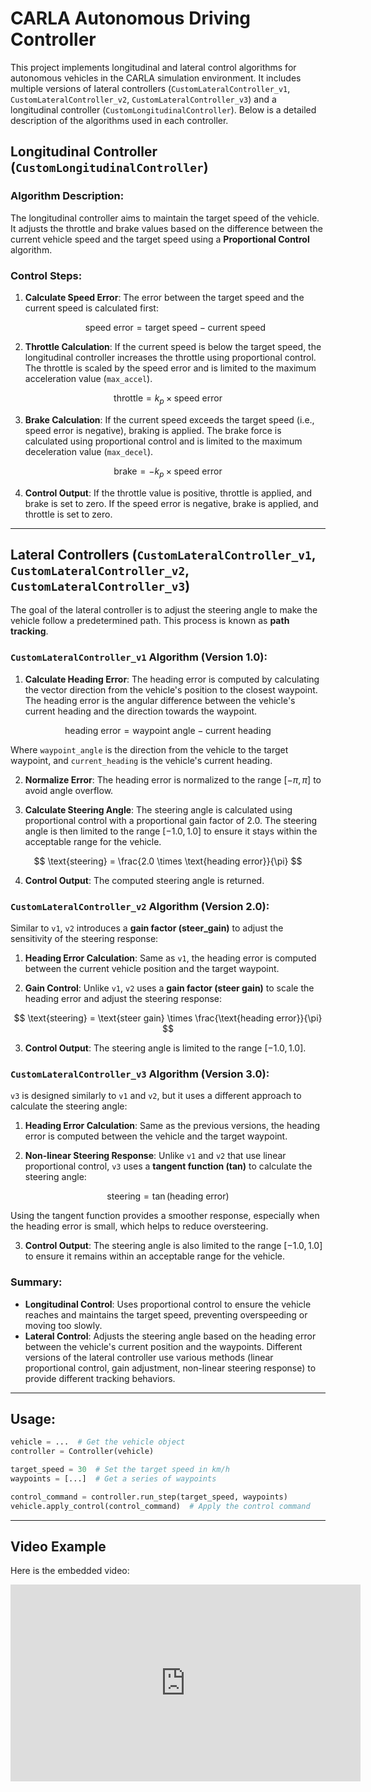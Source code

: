 # CARLA Autonomous Driving Controller

This project implements longitudinal and lateral control algorithms for autonomous vehicles in the CARLA simulation environment. It includes multiple versions of lateral controllers (`CustomLateralController_v1`, `CustomLateralController_v2`, `CustomLateralController_v3`) and a longitudinal controller (`CustomLongitudinalController`). Below is a detailed description of the algorithms used in each controller.

## Longitudinal Controller (`CustomLongitudinalController`)

### Algorithm Description:
The longitudinal controller aims to maintain the target speed of the vehicle. It adjusts the throttle and brake values based on the difference between the current vehicle speed and the target speed using a **Proportional Control** algorithm.

### Control Steps:

1. **Calculate Speed Error**: The error between the target speed and the current speed is calculated first:

   $$
   \text{speed error} = \text{target speed} - \text{current speed}
   $$

 2. **Throttle Calculation**: If the current speed is below the target speed, the longitudinal controller increases the throttle using proportional control. The throttle is scaled by the speed error and is limited to the maximum acceleration value (`max_accel`). 

   $$
   \text{throttle} = k_p \times \text{speed error}
   $$
   
 3. **Brake Calculation**: If the current speed exceeds the target speed (i.e., speed error is negative), braking is applied. The brake force is calculated using proportional control and is limited to the maximum deceleration value (`max_decel`).

   $$
   \text{brake} = -k_p \times \text{speed error}
   $$

 4. **Control Output**: If the throttle value is positive, throttle is applied, and brake is set to zero. If the speed error is negative, brake is applied, and throttle is set to zero.

---

## Lateral Controllers (`CustomLateralController_v1`, `CustomLateralController_v2`, `CustomLateralController_v3`)

The goal of the lateral controller is to adjust the steering angle to make the vehicle follow a predetermined path. This process is known as **path tracking**.

### `CustomLateralController_v1` Algorithm (Version 1.0):

 1. **Calculate Heading Error**: The heading error is computed by calculating the vector direction from the vehicle's position to the closest waypoint. The heading error is the angular difference between the vehicle's current heading and the direction towards the waypoint.

   $$
   \text{heading error} = \text{waypoint angle} - \text{current heading}
   $$

   Where `waypoint_angle` is the direction from the vehicle to the target waypoint, and `current_heading` is the vehicle's current heading.

 2. **Normalize Error**: The heading error is normalized to the range $[-\pi, \pi]$ to avoid angle overflow.

 3. **Calculate Steering Angle**: The steering angle is calculated using proportional control with a proportional gain factor of 2.0. The steering angle is then limited to the range $[-1.0, 1.0]$ to ensure it stays within the acceptable range for the vehicle.

   $$
   \text{steering} = \frac{2.0 \times \text{heading error}}{\pi}
   $$

 4. **Control Output**: The computed steering angle is returned.

### `CustomLateralController_v2` Algorithm (Version 2.0):

Similar to `v1`, `v2` introduces a **gain factor (steer_gain)** to adjust the sensitivity of the steering response:

 1. **Heading Error Calculation**: Same as `v1`, the heading error is computed between the current vehicle position and the target waypoint.

 2. **Gain Control**: Unlike `v1`, `v2` uses a **gain factor (steer gain)** to scale the heading error and adjust the steering response:

   $$
   \text{steering} = \text{steer gain} \times \frac{\text{heading error}}{\pi}
   $$

 3. **Control Output**: The steering angle is limited to the range $[-1.0, 1.0]$.

### `CustomLateralController_v3` Algorithm (Version 3.0):

`v3` is designed similarly to `v1` and `v2`, but it uses a different approach to calculate the steering angle:

 1. **Heading Error Calculation**: Same as the previous versions, the heading error is computed between the vehicle and the target waypoint.

 2. **Non-linear Steering Response**: Unlike `v1` and `v2` that use linear proportional control, `v3` uses a **tangent function (tan)** to calculate the steering angle:

   $$
   \text{steering} = \tan(\text{heading error})
   $$

   Using the tangent function provides a smoother response, especially when the heading error is small, which helps to reduce oversteering.

 3. **Control Output**: The steering angle is also limited to the range $[-1.0, 1.0]$ to ensure it remains within an acceptable range for the vehicle.

### Summary:
- **Longitudinal Control**: Uses proportional control to ensure the vehicle reaches and maintains the target speed, preventing overspeeding or moving too slowly.
- **Lateral Control**: Adjusts the steering angle based on the heading error between the vehicle's current position and the waypoints. Different versions of the lateral controller use various methods (linear proportional control, gain adjustment, non-linear steering response) to provide different tracking behaviors.

---

## Usage:

```python
vehicle = ...  # Get the vehicle object
controller = Controller(vehicle)

target_speed = 30  # Set the target speed in km/h
waypoints = [...]  # Get a series of waypoints

control_command = controller.run_step(target_speed, waypoints)
vehicle.apply_control(control_command)  # Apply the control command

```
---

## Video Example

Here is the embedded video:

<iframe width="560" height="315" src="https://www.youtube.com/embed/vgmIjZysimE" frameborder="0" allow="accelerometer; autoplay; encrypted-media; gyroscope; picture-in-picture" allowfullscreen></iframe>



